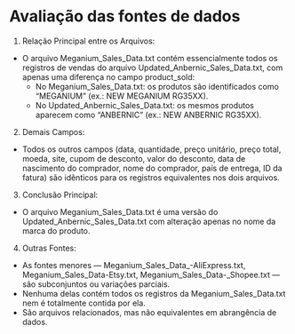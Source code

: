 # Avaliação das fontes de dados

1. Relação Principal entre os Arquivos:

- O arquivo Meganium_Sales_Data.txt contém essencialmente todos os registros de vendas do arquivo Updated_Anbernic_Sales_Data.txt, com apenas uma diferença no campo product_sold:
  - No Meganium_Sales_Data.txt: os produtos são identificados como “MEGANIUM” (ex.: NEW MEGANIUM RG35XX).
  - No Updated_Anbernic_Sales_Data.txt: os mesmos produtos aparecem como “ANBERNIC” (ex.: NEW ANBERNIC RG35XX).

2. Demais Campos:
  - Todos os outros campos (data, quantidade, preço unitário, preço total, moeda, site, cupom de desconto, valor do desconto, data de nascimento do comprador, nome do comprador, país de entrega, ID da fatura) são idênticos para os registros equivalentes nos dois arquivos.

3. Conclusão Principal:
  - O arquivo Meganium_Sales_Data.txt é uma versão do Updated_Anbernic_Sales_Data.txt com alteração apenas no nome da marca do produto.

4. Outras Fontes:
  - As fontes menores — Meganium_Sales_Data_-AliExpress.txt, Meganium_Sales_Data-Etsy.txt, Meganium_Sales_Data-_Shopee.txt — são subconjuntos ou variações parciais.
  - Nenhuma delas contém todos os registros da Meganium_Sales_Data.txt nem é totalmente contida por ela.
  - São arquivos relacionados, mas não equivalentes em abrangência de dados.


